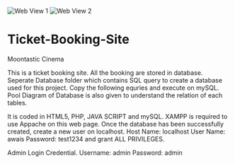 ![Web View 1](https://user-images.githubusercontent.com/110224413/185234762-afbc8810-55ef-4044-95f2-c8a734ddb9bb.png)
![Web View 2](https://user-images.githubusercontent.com/110224413/185234796-d632fdc6-494a-4ed4-9764-e19962341e8d.png)
# Ticket-Booking-Site
Moontastic Cinema

This is a ticket booking site. All the booking are stored in database.
Seperate Database folder which contains SQL query to create a database used for this project. 
Copy the following equries and execute on mySQL.
Pool Diagram of Database is also given to understand the relation of each tables.

It is coded in HTML5, PHP, JAVA SCRIPT and mySQL. XAMPP is required to use Appache on this web page.
Once the database has been successfully created, create a new user on localhost.
Host Name: localhost
User Name: awais
Password: test1234
and grant ALL PRIVILEGES.

Admin Login Credential.
Username: admin
Password: admin
